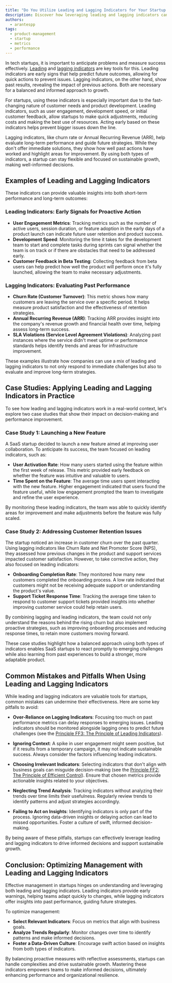 ```yaml
---
title: "Do You Utilize Leading and Lagging Indicators for Your Startup's Success?"
description: Discover how leveraging leading and lagging indicators can enhance your startup's performance. This article explores the significance of these metrics, offers practical examples, and provides insights on how to effectively integrate them into your management strategy for sustainable growth and success.
authors:
  - arantespp
tags:
  - product-management
  - startup
  - metrics
  - performance
---
```


In tech startups, it is important to anticipate problems and measure success effectively. [Leading](/docs/product/product-development/definitions#leading-indicators) and [lagging indicators](/docs/product/product-development/definitions#lagging-indicators) are key tools for this. Leading indicators are early signs that help predict future outcomes, allowing for quick actions to prevent issues. Lagging indicators, on the other hand, show past results, revealing the impact of previous actions. Both are necessary for a balanced and informed approach to growth.

<!-- truncate -->

For startups, using these indicators is especially important due to the fast-changing nature of customer needs and product development. Leading indicators, such as user engagement, development speed, or initial customer feedback, allow startups to make quick adjustments, reducing costs and making the best use of resources. Acting early based on these indicators helps prevent bigger issues down the line.

Lagging indicators, like churn rate or Annual Recurring Revenue (ARR), help evaluate long-term performance and guide future strategies. While they don't offer immediate solutions, they show how well past actions have worked and highlight areas for improvement. By using both types of indicators, a startup can stay flexible and focused on sustainable growth, making well-informed decisions.

## Examples of Leading and Lagging Indicators

These indicators can provide valuable insights into both short-term performance and long-term outcomes:

### Leading Indicators: Early Signals for Proactive Action

- **User Engagement Metrics**: Tracking metrics such as the number of active users, session duration, or feature adoption in the early days of a product launch can indicate future user retention and product success.
- **Development Speed**: Monitoring the time it takes for the development team to start and complete tasks during sprints can signal whether the team is on track or if there are obstacles that need to be addressed early.
- **Customer Feedback in Beta Testing**: Collecting feedback from beta users can help predict how well the product will perform once it's fully launched, allowing the team to make necessary adjustments.

### Lagging Indicators: Evaluating Past Performance

- **Churn Rate (Customer Turnover)**: This metric shows how many customers are leaving the service over a specific period. It helps measure product satisfaction and the effectiveness of retention strategies.
- **Annual Recurring Revenue (ARR)**: Tracking ARR provides insight into the company's revenue growth and financial health over time, helping assess long-term success.
- **SLA Violations (Service Level Agreement Violations)**: Analyzing past instances where the service didn't meet uptime or performance standards helps identify trends and areas for infrastructure improvement.

These examples illustrate how companies can use a mix of leading and lagging indicators to not only respond to immediate challenges but also to evaluate and improve long-term strategies.

## Case Studies: Applying Leading and Lagging Indicators in Practice

To see how leading and lagging indicators work in a real-world context, let's explore two case studies that show their impact on decision-making and performance improvement.

### Case Study 1: Launching a New Feature

A SaaS startup decided to launch a new feature aimed at improving user collaboration. To anticipate its success, the team focused on leading indicators, such as:

- **User Activation Rate**: How many users started using the feature within the first week of release. This metric provided early feedback on whether the feature was intuitive and valuable to users.
- **Time Spent on the Feature**: The average time users spent interacting with the new feature. Higher engagement indicated that users found the feature useful, while low engagement prompted the team to investigate and refine the user experience.

By monitoring these leading indicators, the team was able to quickly identify areas for improvement and make adjustments before the feature was fully scaled.

### Case Study 2: Addressing Customer Retention Issues

The startup noticed an increase in customer churn over the past quarter. Using lagging indicators like Churn Rate and Net Promoter Score (NPS), they assessed how previous changes in the product and support services impacted customer satisfaction. However, to take corrective action, they also focused on leading indicators:

- **Onboarding Completion Rate**: They monitored how many new customers completed the onboarding process. A low rate indicated that customers might not be receiving adequate support or understanding the product's value.
- **Support Ticket Response Time**: Tracking the average time taken to respond to customer support tickets provided insights into whether improving customer service could help retain users.

By combining lagging and leading indicators, the team could not only understand the reasons behind the rising churn but also implement proactive strategies, such as improving onboarding processes and reducing response times, to retain more customers moving forward.

These case studies highlight how a balanced approach using both types of indicators enables SaaS startups to react promptly to emerging challenges while also learning from past experiences to build a stronger, more adaptable product.

## Common Mistakes and Pitfalls When Using Leading and Lagging Indicators

While leading and lagging indicators are valuable tools for startups, common mistakes can undermine their effectiveness. Here are some key pitfalls to avoid:

- **Over-Reliance on Lagging Indicators**: Focusing too much on past performance metrics can delay responses to emerging issues. Leading indicators should be monitored alongside lagging ones to predict future challenges (see the [Principle FF3: The Principle of Leading Indicators](/docs/product/product-development/principles#ff3-the-principle-of-leading-indicators-select-control-variables-that-predict-future-system-behavior)).

- **Ignoring Context**: A spike in user engagement might seem positive, but if it results from a temporary campaign, it may not indicate sustainable success. Always consider the factors influencing leading indicators.

- **Choosing Irrelevant Indicators**: Selecting indicators that don't align with business goals can misguide decision-making (see the [Principle FF2: The Principle of Efficient Control](/docs/product/product-development/principles#ff2-the-principle-of-efficient-control-control-parameters-that-are-both-influential-and-efficient)). Ensure that chosen metrics provide actionable insights related to your objectives.

- **Neglecting Trend Analysis**: Tracking indicators without analyzing their trends over time limits their usefulness. Regularly review trends to identify patterns and adjust strategies accordingly.

- **Failing to Act on Insights**: Identifying indicators is only part of the process. Ignoring data-driven insights or delaying action can lead to missed opportunities. Foster a culture of swift, informed decision-making.

By being aware of these pitfalls, startups can effectively leverage leading and lagging indicators to drive informed decisions and support sustainable growth.

## Conclusion: Optimizing Management with Leading and Lagging Indicators

Effective management in startups hinges on understanding and leveraging both leading and lagging indicators. Leading indicators provide early warnings, helping teams adapt quickly to changes, while lagging indicators offer insights into past performance, guiding future strategies.

To optimize management:

- **Select Relevant Indicators**: Focus on metrics that align with business goals.
- **Analyze Trends Regularly**: Monitor changes over time to identify patterns and make informed decisions.
- **Foster a Data-Driven Culture**: Encourage swift action based on insights from both types of indicators.

By balancing proactive measures with reflective assessments, startups can handle complexities and drive sustainable growth. Mastering these indicators empowers teams to make informed decisions, ultimately enhancing performance and organizational resilience.
